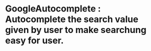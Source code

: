 # GoogleAutocomplete : Autocomplete the search value given by user to make searchung easy for user.
